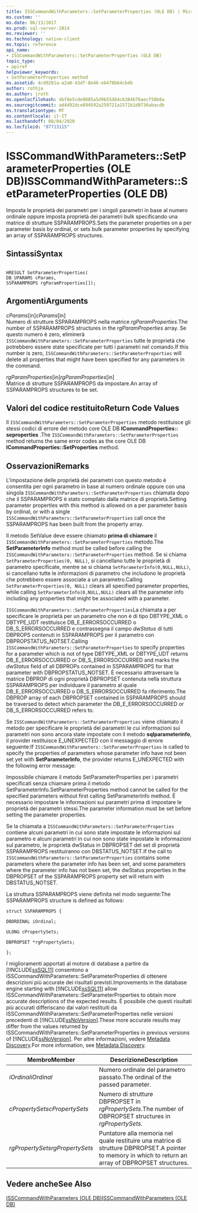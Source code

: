 ```yaml
---
title: ISSCommandWithParameters::SetParameterProperties (OLE DB) | Microsoft Docs
ms.custom: ''
ms.date: 06/13/2017
ms.prod: sql-server-2014
ms.reviewer: ''
ms.technology: native-client
ms.topic: reference
api_name:
- ISSCommandWithParameters::SetParameterProperties (OLE DB)
topic_type:
- apiref
helpviewer_keywords:
- SetParameterProperties method
ms.assetid: 4cd0281a-a2a0-43df-8e46-eb478b64cb4b
author: rothja
ms.author: jroth
ms.openlocfilehash: 4bf8e5cde9885a5d9b55d84c6384b76aecf50b8a
ms.sourcegitcommit: ad4d92dce894592a259721a1571b1d8736abacdb
ms.translationtype: MT
ms.contentlocale: it-IT
ms.lasthandoff: 08/04/2020
ms.locfileid: "87713115"
---
```

# <a name="isscommandwithparameterssetparameterproperties-ole-db"></a><span data-ttu-id="1b8b3-102">ISSCommandWithParameters::SetParameterProperties (OLE DB)</span><span class="sxs-lookup"><span data-stu-id="1b8b3-102">ISSCommandWithParameters::SetParameterProperties (OLE DB)</span></span>
  <span data-ttu-id="1b8b3-103">Imposta le proprietà dei parametri per i singoli parametri in base al numero ordinale oppure imposta proprietà dei parametri bulk specificando una matrice di strutture SSPARAMPROPS.</span><span class="sxs-lookup"><span data-stu-id="1b8b3-103">Sets the parameter properties on a per parameter basis by ordinal, or sets bulk parameter properties by specifying an array of SSPARAMPROPS structures.</span></span>  
  
## <a name="syntax"></a><span data-ttu-id="1b8b3-104">Sintassi</span><span class="sxs-lookup"><span data-stu-id="1b8b3-104">Syntax</span></span>  
  
```  
  
HRESULT SetParameterProperties(  
DB_UPARAMS cParams,   
SSPARAMPROPS rgParamProperties[]);  
```  
  
## <a name="arguments"></a><span data-ttu-id="1b8b3-105">Argomenti</span><span class="sxs-lookup"><span data-stu-id="1b8b3-105">Arguments</span></span>  
 <span data-ttu-id="1b8b3-106">*cParams*[in]</span><span class="sxs-lookup"><span data-stu-id="1b8b3-106">*cParams*[in]</span></span>  
 <span data-ttu-id="1b8b3-107">Numero di strutture SSPARAMPROPS nella matrice *rgParamProperties*.</span><span class="sxs-lookup"><span data-stu-id="1b8b3-107">The number of SSPARAMPROPS structures in the *rgParamProperties* array.</span></span> <span data-ttu-id="1b8b3-108">Se questo numero è zero, eliminerà `ISSCommandWithParameters::SetParameterProperties` tutte le proprietà che potrebbero essere state specificate per tutti i parametri nel comando.</span><span class="sxs-lookup"><span data-stu-id="1b8b3-108">If this number is zero, `ISSCommandWithParameters::SetParameterProperties` will delete all properties that might have been specified for any parameters in the command.</span></span>  
  
 <span data-ttu-id="1b8b3-109">*rgParamProperties*[in]</span><span class="sxs-lookup"><span data-stu-id="1b8b3-109">*rgParamProperties*[in]</span></span>  
 <span data-ttu-id="1b8b3-110">Matrice di strutture SSPARAMPROPS da impostare.</span><span class="sxs-lookup"><span data-stu-id="1b8b3-110">An array of SSPARAMPROPS structures to be set.</span></span>  
  
## <a name="return-code-values"></a><span data-ttu-id="1b8b3-111">Valori del codice restituito</span><span class="sxs-lookup"><span data-stu-id="1b8b3-111">Return Code Values</span></span>  
 <span data-ttu-id="1b8b3-112">Il `ISSCommandWithParameters::SetParameterProperties` metodo restituisce gli stessi codici di errore del metodo core OLE DB **ICommandProperties:: seproperties** .</span><span class="sxs-lookup"><span data-stu-id="1b8b3-112">The `ISSCommandWithParameters::SetParameterProperties` method returns the same error codes as the core OLE DB **ICommandProperties::SetProperties** method.</span></span>  
  
## <a name="remarks"></a><span data-ttu-id="1b8b3-113">Osservazioni</span><span class="sxs-lookup"><span data-stu-id="1b8b3-113">Remarks</span></span>  
 <span data-ttu-id="1b8b3-114">L'impostazione delle proprietà dei parametri con questo metodo è consentita per ogni parametro in base al numero ordinale oppure con una singola `ISSCommandWithParameters::SetParameterProperties` chiamata dopo che il SSPARAMPROPS è stato compilato dalla matrice di proprietà.</span><span class="sxs-lookup"><span data-stu-id="1b8b3-114">Setting parameter properties with this method is allowed on a per parameter basis by ordinal, or with a single `ISSCommandWithParameters::SetParameterProperties` call once the SSPARAMPROPS has been built from the property array.</span></span>  
  
 <span data-ttu-id="1b8b3-115">Il metodo SetValue deve essere chiamato **prima di chiamare** il `ISSCommandWithParameters::SetParameterProperties` metodo.</span><span class="sxs-lookup"><span data-stu-id="1b8b3-115">The **SetParameterInfo** method must be called before calling the `ISSCommandWithParameters::SetParameterProperties` method.</span></span> <span data-ttu-id="1b8b3-116">Se si chiama `SetParameterProperties(0, NULL)`, si cancellano tutte le proprietà di parametro specificate, mentre se si chiama `SetParameterInfo(0,NULL,NULL)`, si cancellano tutte le informazioni di parametro che includono le proprietà che potrebbero essere associate a un parametro.</span><span class="sxs-lookup"><span data-stu-id="1b8b3-116">Calling `SetParameterProperties(0, NULL)` clears all specified parameter properties, while calling `SetParameterInfo(0,NULL,NULL)` clears all the parameter info including any properties that might be associated with a parameter.</span></span>  
  
 <span data-ttu-id="1b8b3-117">`ISSCommandWithParameters::SetParameterProperties`La chiamata a per specificare le proprietà per un parametro che non è di tipo DBTYPE_XML o DBTYPE_UDT restituisce DB_E_ERRORSOCCURRED o DB_S_ERRORSOCCURRED e contrassegna il campo *dwStatus* di tutti DBPROPS contenuti in SSPARAMPROPS per il parametro con DBPROPSTATUS_NOTSET.</span><span class="sxs-lookup"><span data-stu-id="1b8b3-117">Calling `ISSCommandWithParameters::SetParameterProperties` to specify properties for a parameter which is not of type DBTYPE_XML or DBTYPE_UDT returns DB_E_ERRORSOCCURRED or DB_S_ERRORSOCCURRED and marks the *dwStatus* field of all DBPROPs contained in SSPARAMPROPS for that parameter with DBPROPSTATUS_NOTSET.</span></span> <span data-ttu-id="1b8b3-118">È necessario attraversare la matrice DBPROP di ogni proprietà DBPROPSET contenuta nella struttura SSPARAMPROPS per individuare il parametro al quale DB_E_ERRORSOCCURRED o DB_S_ERRORSOCCURRED fa riferimento.</span><span class="sxs-lookup"><span data-stu-id="1b8b3-118">The DBPROP array of each DBPROPSET contained in SSPARAMPROPS should be traversed to detect which parameter the DB_E_ERRORSOCCURRED or DB_S_ERRORSOCCURRED refers to.</span></span>  
  
 <span data-ttu-id="1b8b3-119">Se `ISSCommandWithParameters::SetParameterProperties` viene chiamato il metodo per specificare le proprietà dei parametri le cui informazioni sui parametri non sono ancora state impostate con il metodo **sqlparameterinfo**, il provider restituisce E_UNEXPECTED con il messaggio di errore seguente:</span><span class="sxs-lookup"><span data-stu-id="1b8b3-119">If `ISSCommandWithParameters::SetParameterProperties` is called to specify the properties of parameters whose parameter info have not been set yet with **SetParameterInfo**, the provider returns E_UNEXPECTED with the following error message:</span></span>  
  
 <span data-ttu-id="1b8b3-120">Impossibile chiamare il metodo SetParameterProperties per i parametri specificati senza chiamare prima il metodo SetParameterInfo.</span><span class="sxs-lookup"><span data-stu-id="1b8b3-120">SetParameterProperties method cannot be called for the specified parameters without first calling SetParameterInfo method.</span></span> <span data-ttu-id="1b8b3-121">È necessario impostare le informazioni sui parametri prima di impostare le proprietà dei parametri stessi.</span><span class="sxs-lookup"><span data-stu-id="1b8b3-121">The parameter information must be set before setting the parameter properties.</span></span>  
  
 <span data-ttu-id="1b8b3-122">Se la chiamata a `ISSCommandWithParameters::SetParameterProperties` contiene alcuni parametri in cui sono state impostate le informazioni sul parametro e alcuni parametri in cui non sono state impostate le informazioni sul parametro, le proprietà dwStatus in DBPROPSET del set di proprietà SSPARAMPROPS restituiranno con DBSTATUS_NOTSET.</span><span class="sxs-lookup"><span data-stu-id="1b8b3-122">If the call to `ISSCommandWithParameters::SetParameterProperties` contains some parameters where the parameter info has been set, and some parameters where the parameter info has not been set, the dwStatus properties in the DBPROPSET of the SSPARAMPROPS property set will return with DBSTATUS_NOTSET.</span></span>  
  
 <span data-ttu-id="1b8b3-123">La struttura SSPARAMPROPS viene definita nel modo seguente:</span><span class="sxs-lookup"><span data-stu-id="1b8b3-123">The SSPARAMPROPS structure is defined as follows:</span></span>  
  
 `struct SSPARAMPROPS {`  
  
 `DBORDINAL iOrdinal;`  
  
 `ULONG cPropertySets;`  
  
 `DBPROPSET *rgPropertySets;`  
  
 `};`  
  
 <span data-ttu-id="1b8b3-124">I miglioramenti apportati al motore di database a partire da [!INCLUDE[ssSQL11](../../includes/sssql11-md.md)] consentono a ISSCommandWithParameters::SetParameterProperties di ottenere descrizioni più accurate dei risultati previsti.</span><span class="sxs-lookup"><span data-stu-id="1b8b3-124">Improvements in the database engine starting with [!INCLUDE[ssSQL11](../../includes/sssql11-md.md)] allow ISSCommandWithParameters::SetParameterProperties to obtain more accurate descriptions of the expected results.</span></span> <span data-ttu-id="1b8b3-125">È possibile che questi risultati più accurati differiscano dai valori restituiti da ISSCommandWithParameters::SetParameterProperties nelle versioni precedenti di [!INCLUDE[ssNoVersion](../../includes/ssnoversion-md.md)].</span><span class="sxs-lookup"><span data-stu-id="1b8b3-125">These more accurate results may differ from the values returned by ISSCommandWithParameters::SetParameterProperties in previous versions of [!INCLUDE[ssNoVersion](../../includes/ssnoversion-md.md)].</span></span> <span data-ttu-id="1b8b3-126">Per altre informazioni, vedere [Metadata Discovery](../native-client/features/metadata-discovery.md).</span><span class="sxs-lookup"><span data-stu-id="1b8b3-126">For more information, see [Metadata Discovery](../native-client/features/metadata-discovery.md).</span></span>  
  
|<span data-ttu-id="1b8b3-127">Membro</span><span class="sxs-lookup"><span data-stu-id="1b8b3-127">Member</span></span>|<span data-ttu-id="1b8b3-128">Descrizione</span><span class="sxs-lookup"><span data-stu-id="1b8b3-128">Description</span></span>|  
|------------|-----------------|  
|<span data-ttu-id="1b8b3-129">*iOrdinal*</span><span class="sxs-lookup"><span data-stu-id="1b8b3-129">*iOrdinal*</span></span>|<span data-ttu-id="1b8b3-130">Numero ordinale del parametro passato.</span><span class="sxs-lookup"><span data-stu-id="1b8b3-130">The ordinal of the passed parameter.</span></span>|  
|<span data-ttu-id="1b8b3-131">*cPropertySets*</span><span class="sxs-lookup"><span data-stu-id="1b8b3-131">*cPropertySets*</span></span>|<span data-ttu-id="1b8b3-132">Numero di strutture DBPROPSET in *rgPropertySets*.</span><span class="sxs-lookup"><span data-stu-id="1b8b3-132">The number of DBPROPSET structures in *rgPropertySets*.</span></span>|  
|<span data-ttu-id="1b8b3-133">*rgPropertySets*</span><span class="sxs-lookup"><span data-stu-id="1b8b3-133">*rgPropertySets*</span></span>|<span data-ttu-id="1b8b3-134">Puntatore alla memoria nel quale restituire una matrice di strutture DBPROPSET.</span><span class="sxs-lookup"><span data-stu-id="1b8b3-134">A pointer to memory in which to return an array of DBPROPSET structures.</span></span>|  
  
## <a name="see-also"></a><span data-ttu-id="1b8b3-135">Vedere anche</span><span class="sxs-lookup"><span data-stu-id="1b8b3-135">See Also</span></span>  
 [<span data-ttu-id="1b8b3-136">ISSCommandWithParameters &#40;OLE DB&#41;</span><span class="sxs-lookup"><span data-stu-id="1b8b3-136">ISSCommandWithParameters &#40;OLE DB&#41;</span></span>](isscommandwithparameters-ole-db.md)  
  
  
